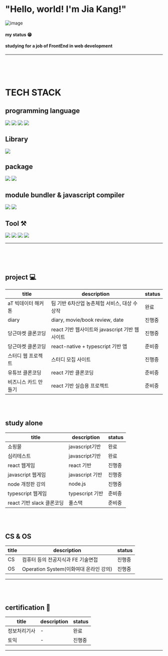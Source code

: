  # "Hello, world!  I'm Jia Kang!" 
 ![image](https://user-images.githubusercontent.com/70791860/130360017-cda59b0d-a650-4d9f-82ff-9c376548b24f.png)

#### my status 😁 
#### studying for a job of FrontEnd in web development 

-----------------------------------------------------------------------------------------------------------------------

<br><br><br>
# TECH STACK 
## programming language
<img src="https://img.shields.io/badge/Python-3766AB?style=flat-square&logo=Python&logoColor=white"/></a>
<img src="https://img.shields.io/badge/Javascript-yellow?style=flat-square&logo=Javascript&logoColor=white"/></a>
<img src="https://img.shields.io/badge/HTML-red?style=flat-square&logo=Html&logoColor=white"/></a>
<img src="https://img.shields.io/badge/CSS-yellow?style=flat-square&logo=Css&logoColor=white"/></a>

## Library 
<img src="https://img.shields.io/badge/React-powderblue?style=flat-square&logo=React&logoColor=white"/></a>

## package 
<img src="https://img.shields.io/badge/npm-powderblue?style=flat-square&logo=npm&logoColor=white"/></a>
<img src="https://img.shields.io/badge/yarn-powderblue?style=flat-square&logo=yarn&logoColor=white"/></a>

## module bundler &  javascript compiler 
<img src="https://img.shields.io/badge/Babel-powderblue?style=flat-square&logo=Babel&logoColor=white"/></a>
<img src="https://img.shields.io/badge/Webpack-powderblue?style=flat-square&logo=Webpack&logoColor=white"/></a>
 
## Tool ⚒
<img src="https://img.shields.io/badge/Github-grey?style=flat-square&logo=Github&logoColor=white"/></a>
<img src="https://img.shields.io/badge/Notion-blue?style=flat-square&logo=notion&logoColor=white"/></a>
<img src="https://img.shields.io/badge/Slack-orange?style=flat-square&logo=Slack&logoColor=white"/></a>
<img src="https://img.shields.io/badge/netlify-orange?style=flat-square&logo=netlify&logoColor=white"/></a>

-----------------------------------------------------------------------------------------------------------------------

<br><br><br>
## project 💻
| title | description | status  |
| ------ | ------ | ------ |
| aT 빅데이터 해커톤 | 팀 기반 6차산업 농촌체험 서비스, 대상 수상작 | 완료  |
| diary | diary, movie/book review, date | 진행중  |
| 당근마켓 클론코딩 | react 기반 웹사이트와 javascript 기반 웹사이트 | 진행중  |
| 당근마켓 클론코딩 |react-native + typescript 기반 앱 |준비중 |
| 스터디 웹 프로젝트 | 스터디 모집 사이트 |진행중 |
| 유튜브 클론코딩 |react 기반 클론코딩 |준비중 |
| 비즈니스 카드 만들기 |react 기반 실습용 프로젝트 |준비중 |
<br><br>

## study alone
| title | description | status  |
| ------ | ------ |------  |
| 쇼핑몰 | javascript기반 |완료  |
| 심리테스트 |  javascript기반 |완료  |
| react 웹게임 | react 기반  |진행중 |
| javascript 웹게임 | javascript 기반 |진행중 |
| node 개정판 강의 | node.js |진행중 |
| typescript 웹게임 | typescript 기반 |준비중 |
| react 기반 slack 클론코딩 | 풀스택 |준비중 |
<br><br>

## CS & OS
| title | description | status  |
| ------ | ------ |------  |
| CS | 컴퓨터 등의 전공지식과 FE 기술면접 |진행중 |
| OS | Operation System(이화여대 온라인 강의) |진행중 |


-----------------------------------------------------------------------------------------------------------------------
<br><br>
## certification 📜
| title | description | status  |
| ------ | ------ |------  |
| 정보처리기사 | - |완료 |
| 토익 | - |진행중 |


-----------------------------------------------------------------------------------------------------------------------

